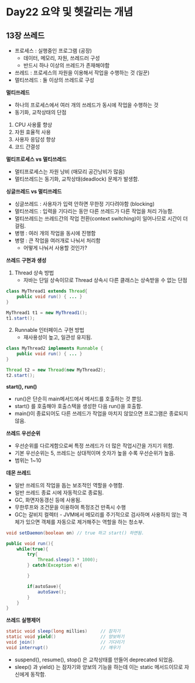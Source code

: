 # Day22 요약 및 헷갈리는 개념

## 13장 쓰레드

* 프로세스 : 실행중인 프로그램 (공장)
    * 데이터, 메모리, 자원, 쓰레드러 구성
    * 반드시 하나 이상의 쓰레드가 존재해야함
* 쓰레드 : 프로세스의 자원을 이용해서 작업을 수행하는 것 (일꾼)
* 멀티쓰레드 : 둘 이상의 쓰레드로 구성

**멀티쓰레드**

* 하나의 프로세스에서 여러 개의 쓰레드가 동시에 작업을 수행하는 것
* 동기화, 교착상태의 단점

1. CPU 사용률 향상
2. 자원 효율적 사용
3. 사용자 응답성 향상
4. 코드 간결성

**멀티프로세스 vs 멀티쓰레드**

* 멀티프로세스는 자원 낭비 (매모리 공간낭비가 많음)
* 멀티쓰레드는 동기화, 교착상태(deadlock) 문제가 발생함.

**싱글쓰레드 vs 멀티쓰레드**

* 싱글쓰레드 : 사용자가 입력 안하면 무한정 기다려야함 (blocking)
* 멀티쓰레드 : 입력을 기다리는 동안 다른 쓰레드가 다른 작업을 처리 가능함.
* 멀티쓰레드는 쓰레드간의 작업 전환(context switching)이 일어나므로 시간이 더 걸림.
* 병행 : 여러 개의 작업을 동시에 진행함
* 병렬 : 큰 작업을 여러개로 나눠서 처리함
    * 어떻게 나눠서 사용할 것인가?

**쓰레드 구현과 생성**

1. Thread 상속 방법
    * 자바는 단일 상속이므로 Thread 상속시 다른 클래스는 상속받을 수 없는 단점

```java
class MyThread1 extends Thread{
    public void run() { ... }
}

MyThread1 t1 = new MyThread1();
t1.start();
```

2. Runnable 인터페이스 구현 방법
    * 재사용성이 높고, 일관성 유지됨.

```java
class MyThread2 implements Runnable {
    public void run() { ... }
}

Thread t2 = new Thread(new MyThread2);
t2.start();
```

**start(), run()**

* run()은 단순히 main메서드에서 메서드를 호출하는 것 뿐임.
* start() 를 호출해야 호출스택을 생성한 다음 run()을 호출함.
* main()이 종료되어도 다른 쓰레드가 작업을 마치지 않았으면 프로그램은 종료되지 않음. 

**쓰레드 우선순위**

* 우선순위를 다르게함으로써 특정 쓰레드가 더 많은 작업시간을 가지기 위함.
* 기본 우선순위는 5, 쓰레드는 상대적이며 숫자가 높을 수록 우선순위가 높음.
* 범위는 1~10

**데몬 쓰레드**

* 일반 쓰레드의 작업을 돕는 보조적인 역할을 수행함.
* 일반 쓰레드 종료 시에 자동적으로 종료됨.
* GC, 화면자동갱신 등에 사용됨.
* 무한루프와 조건문을 이용하여 특정조건 만족시 수행
* GC는 갈비지 컬렉터 - JVM에서 메모리를 주기적으로 검사하며 사용하지 않는 객체가 있으면 객체를 자동으로 제거해주는 역할을 하는 청소부.

```java
void setDaemon(boolean on) // true 하고 start() 하면됨.

public void run(){
    while(true){
        try{
            Thread.sleep(3 * 1000);
        } catch(Exception e){

        }

        if(autoSave){
            autoSave();
        }
    }
}
```

**쓰레드 실행제어**

```java
static void sleep(long millies)     // 잠자기
static void yield()                 // 양보하기
void join()                         // 기다리기
void interrupt()                    // 깨우기
```

* suspend(), resume(), stop() 은 교착상태를 만들어 deprecated 되었음.
* sleep() 과 yield() 는 잠자기와 양보의 기능을 하는데 이는 static 메서드이므로 자신에게 동작함.




